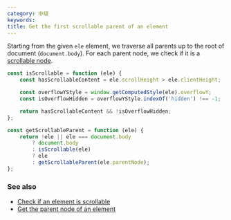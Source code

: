 ```yaml
---
category: 中级
keywords:
title: Get the first scrollable parent of an element
---
```


Starting from the given `ele` element, we traverse all parents up to the root of document (`document.body`). For each parent node, we check if it is a [scrollable node](/check-if-an-element-is-scrollable).

```js
const isScrollable = function (ele) {
    const hasScrollableContent = ele.scrollHeight > ele.clientHeight;

    const overflowYStyle = window.getComputedStyle(ele).overflowY;
    const isOverflowHidden = overflowYStyle.indexOf('hidden') !== -1;

    return hasScrollableContent && !isOverflowHidden;
};

const getScrollableParent = function (ele) {
    return !ele || ele === document.body
        ? document.body
        : isScrollable(ele)
        ? ele
        : getScrollableParent(ele.parentNode);
};
```

### See also

-   [Check if an element is scrollable](/check-if-an-element-is-scrollable)
-   [Get the parent node of an element](/get-the-parent-node-of-an-element)
